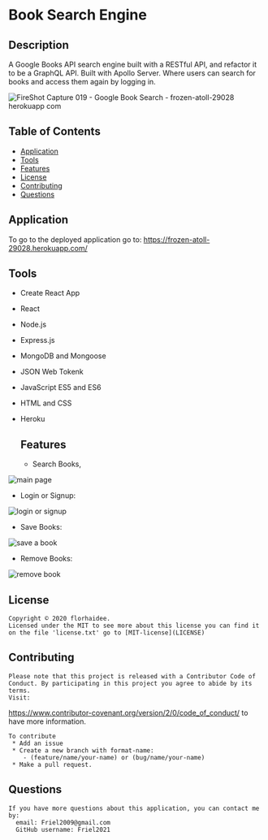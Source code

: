 # Book Search Engine

  ## Description 

  A Google Books API search engine built with a RESTful API, and refactor it to be a GraphQL API. Built with Apollo Server.
  Where users can search for books and access them again by logging in.
  
 ![FireShot Capture 019 - Google Book Search - frozen-atoll-29028 herokuapp com](https://user-images.githubusercontent.com/87154134/135940911-3b6ac11e-67de-429f-87bf-9a8564a816a5.png)


  ## Table of Contents 
  * [Application](#Application)
  * [Tools](#Tools)
  * [Features](#Features)
  * [License](#license)
  * [Contributing](#contributing)
  * [Questions](#questions)
  

  ## Application

  To go to the deployed application go to:
https://frozen-atoll-29028.herokuapp.com/

 ## Tools
 
 * Create React App
* React
* Node.js
* Express.js
* MongoDB and Mongoose
* JSON Web Tokenk
* JavaScript ES5 and ES6
* HTML and CSS
* Heroku

  ## Features

  * Search Books, 

![main page]()

* Login or Signup:

![login or signup]()

* Save Books:

![save a book]()

* Remove Books:

![remove book]()

  ## License

    Copyright © 2020 florhaidee. 
    Licensed under the MIT to see more about this license you can find it on the file 'license.txt' go to [MIT-license](LICENSE) 


  ## Contributing 

    Please note that this project is released with a Contributor Code of Conduct. By participating in this project you agree to abide by its terms.
    Visit:
https://www.contributor-covenant.org/version/2/0/code_of_conduct/ to have more information.

    To contribute 
     * Add an issue
     * Create a new branch with format-name: 
        - (feature/name/your-name) or (bug/name/your-name) 
     * Make a pull request.

  ## Questions

    If you have more questions about this application, you can contact me by:
      email: Friel2009@gmail.com
      GitHub username: Friel2021


